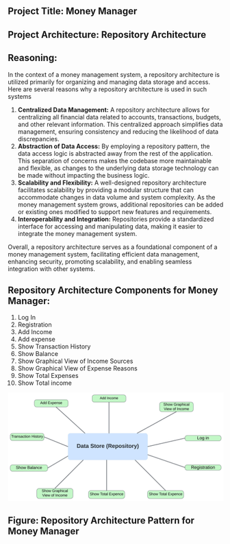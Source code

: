 ## **Project Title:** Money Manager

## **Project Architecture:** Repository Architecture

## Reasoning:
In the context of a money management system, a repository architecture is utilized primarily for organizing and managing data storage and access. Here are several reasons why a repository architecture is used in such systems

1. **Centralized Data Management:** A repository architecture allows for centralizing all financial data related to accounts, transactions, budgets, and other relevant information. This centralized approach simplifies data management, ensuring consistency and reducing the likelihood of data discrepancies.
2. **Abstraction of Data Access:** By employing a repository pattern, the data access logic is abstracted away from the rest of the application. This separation of concerns makes the codebase more maintainable and flexible, as changes to the underlying data storage technology can be made without impacting the business logic.
3. **Scalability and Flexibility:** A well-designed repository architecture facilitates scalability by providing a modular structure that can accommodate changes in data volume and system complexity. As the money management system grows, additional repositories can be added or existing ones modified to support new features and requirements.
4. **Interoperability and Integration:** Repositories provide a standardized interface for accessing and manipulating data, making it easier to integrate the money management system.

Overall, a repository architecture serves as a foundational component of a money management system, facilitating efficient data management, enhancing security, promoting scalability, and enabling seamless integration with other systems.

## **Repository Architecture Components for Money Manager:**

1. Log In
2. Registration
3. Add Income
4. Add expense
5. Show Transaction History
6. Show Balance
7. Show Graphical View of Income Sources
8. Show Graphical View of Expense Reasons
9. Show Total Expenses
10. Show Total income


<img title="Diagram of Repository Architecture Pattern for Money Manager" alt="Architectural Pattern for Money Manager" src="build/assets/Repository Architecture Diagram.jpeg">

## Figure: Repository Architecture Pattern for Money Manager
